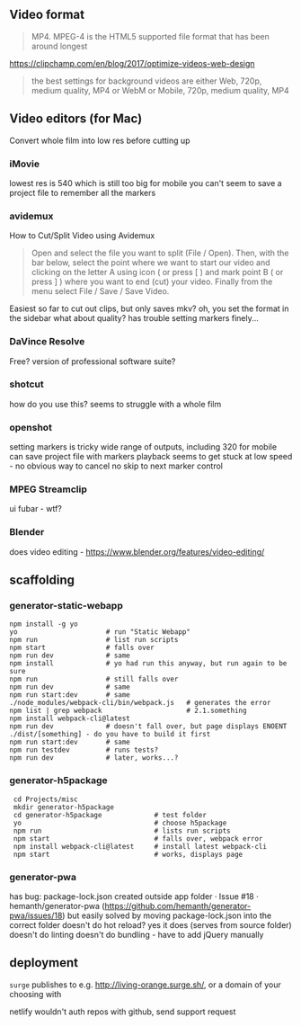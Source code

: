 
## Video format

>MP4. MPEG-4 is the HTML5 supported file format that has been around longest

https://clipchamp.com/en/blog/2017/optimize-videos-web-design
>the best settings for background videos are either Web, 720p, medium quality, MP4 or WebM or Mobile, 720p, medium quality, MP4

## Video editors (for Mac)

Convert whole film into low res before cutting up

### iMovie

lowest res is 540 which is still too big for mobile
you can't seem to save a project file to remember all the markers

### avidemux

How to Cut/Split Video using Avidemux
>Open and select the file you want to split (File / Open).
Then, with the bar below, select the point where we want to start our video and clicking on the letter A using icon ( or press [ ) and mark point B ( or press ] ) where you want to end (cut) your video.
Finally from the menu select File / Save / Save Video.

Easiest so far to cut out clips, but only saves mkv?
    oh, you set the format in the sidebar
    what about quality?
has trouble setting markers finely...

### DaVince Resolve

Free? version of professional software suite?

### shotcut

how do you use this?
seems to struggle with a whole film

### openshot

setting markers is tricky
wide range of outputs, including 320 for mobile
can save project file with markers
playback seems to get stuck at low speed - no obvious way to cancel
no skip to next marker control

### MPEG Streamclip

ui fubar - wtf?

### Blender

does video editing - https://www.blender.org/features/video-editing/

## scaffolding

### generator-static-webapp

```
npm install -g yo
yo                      # run "Static Webapp"
npm run                 # list run scripts
npm start               # falls over
npm run dev             # same
npm install             # yo had run this anyway, but run again to be sure
npm run                 # still falls over
npm run dev             # same
npm run start:dev       # same
./node_modules/webpack-cli/bin/webpack.js   # generates the error
npm list | grep webpack                     # 2.1.something
npm install webpack-cli@latest
npm run dev             # doesn't fall over, but page displays ENOENT ./dist/[something] - do you have to build it first
npm run start:dev       # same
npm run testdev         # runs tests?
npm run dev             # later, works...?
```

### generator-h5package

```
 cd Projects/misc
 mkdir generator-h5package
 cd generator-h5package             # test folder
 yo                                 # choose h5package
 npm run                            # lists run scripts
 npm start                          # falls over, webpack error
 npm install webpack-cli@latest     # install latest webpack-cli
 npm start                          # works, displays page
 ```

### generator-pwa

has bug: package-lock.json created outside app folder · Issue #18 · hemanth/generator-pwa (https://github.com/hemanth/generator-pwa/issues/18)
    but easily solved by moving package-lock.json into the correct folder
doesn't do hot reload? yes it does (serves from source folder)
doesn't do linting
doesn't do bundling - have to add jQuery manually

## deployment

`surge` publishes to e.g. http://living-orange.surge.sh/, or a domain of your choosing with 

netlify wouldn't auth repos with github, send support request

